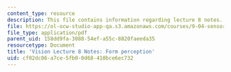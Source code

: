 ```yaml
---
content_type: resource
description: This file contains information regarding lecture 8 notes.
file: https://ol-ocw-studio-app-qa.s3.amazonaws.com/courses/9-04-sensory-systems-fall-2013/cf02dc06a7ce5fb00d68410bce6ec732_MIT9_04F13_Vis8.pdf
file_type: application/pdf
parent_uid: 158dd9fa-3088-54ef-a55c-8820faeeda35
resourcetype: Document
title: 'Vision Lecture 8 Notes: Form perception'
uid: cf02dc06-a7ce-5fb0-0d68-410bce6ec732
---
```

